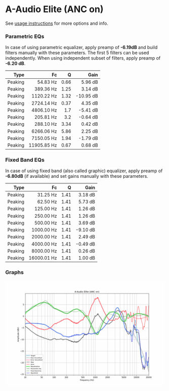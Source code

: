 # A-Audio Elite (ANC on)
See [usage instructions](https://github.com/jaakkopasanen/AutoEq#usage) for more options and info.

### Parametric EQs
In case of using parametric equalizer, apply preamp of **-6.19dB** and build filters manually
with these parameters. The first 5 filters can be used independently.
When using independent subset of filters, apply preamp of **-6.20 dB**.

| Type    | Fc          |    Q | Gain      |
|--------:|------------:|-----:|----------:|
| Peaking | 54.83 Hz    | 0.66 | 5.96 dB   |
| Peaking | 389.36 Hz   | 1.25 | 3.14 dB   |
| Peaking | 1120.22 Hz  | 1.32 | -10.95 dB |
| Peaking | 2724.14 Hz  | 0.37 | 4.35 dB   |
| Peaking | 4806.10 Hz  | 1.7  | -5.41 dB  |
| Peaking | 205.81 Hz   | 3.2  | -0.64 dB  |
| Peaking | 288.10 Hz   | 3.34 | 0.42 dB   |
| Peaking | 6266.06 Hz  | 5.86 | 2.25 dB   |
| Peaking | 7150.05 Hz  | 1.94 | -1.79 dB  |
| Peaking | 11905.85 Hz | 0.67 | 0.68 dB   |

### Fixed Band EQs
In case of using fixed band (also called graphic) equalizer, apply preamp of **-6.80dB**
(if available) and set gains manually with these parameters.

| Type    | Fc          |    Q | Gain     |
|--------:|------------:|-----:|---------:|
| Peaking | 31.25 Hz    | 1.41 | 3.18 dB  |
| Peaking | 62.50 Hz    | 1.41 | 5.73 dB  |
| Peaking | 125.00 Hz   | 1.41 | 1.26 dB  |
| Peaking | 250.00 Hz   | 1.41 | 1.26 dB  |
| Peaking | 500.00 Hz   | 1.41 | 3.69 dB  |
| Peaking | 1000.00 Hz  | 1.41 | -9.10 dB |
| Peaking | 2000.00 Hz  | 1.41 | 2.49 dB  |
| Peaking | 4000.00 Hz  | 1.41 | -0.49 dB |
| Peaking | 8000.00 Hz  | 1.41 | 0.26 dB  |
| Peaking | 16000.01 Hz | 1.41 | 1.00 dB  |

### Graphs
![](./A-Audio%20Elite%20(ANC%20on).png)